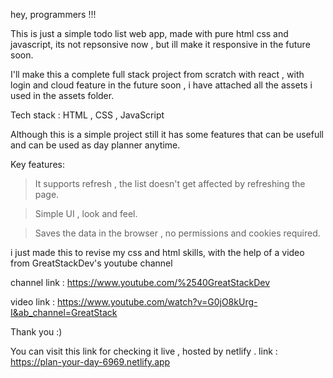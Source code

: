 hey, programmers !!!

This is just a simple todo list web app, made with pure html css and javascript, its not repsonsive now , but ill make it responsive in the future soon.

I'll make this a complete full stack project from scratch with react , with login and cloud feature in the future soon , i have attached all the assets i used in the assets folder.

Tech stack : HTML , CSS , JavaScript

Although this is a simple project still it has some features that can be usefull and can be used as day planner anytime.

Key features:

> It supports refresh , the list doesn't get affected by refreshing the page.

> Simple UI , look and feel.

> Saves the data in the browser , no permissions and cookies required.

i just made this to revise my css and html skills, with the help of a video from GreatStackDev's youtube channel

channel link :
https://www.youtube.com/%2540GreatStackDev

video link : https://www.youtube.com/watch?v=G0jO8kUrg-I&ab_channel=GreatStack

Thank you :)

You can visit this link for checking it live , hosted by netlify .
link : https://plan-your-day-6969.netlify.app
